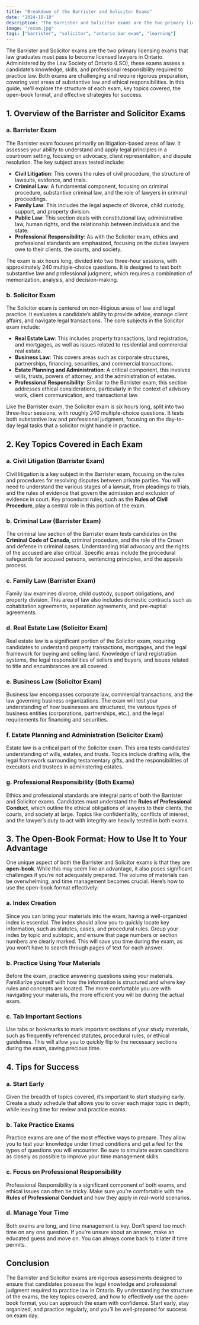 ```yaml
---
title: "Breakdown of the Barrister and Solicitor Exams"
date: "2024-10-18"
description: "The Barrister and Solicitor exams are the two primary licensing exams that law graduates must pass to become licensed lawyers in Ontario."
image: "/exam.jpg"
tags: ["barrister", "solicitor", "ontario bar exam", "learning"]
---
```


The Barrister and Solicitor exams are the two primary licensing exams that law graduates must pass to become licensed lawyers in Ontario. Administered by the Law Society of Ontario (LSO), these exams assess a candidate’s knowledge, skills, and professional responsibility required to practice law. Both exams are challenging and require rigorous preparation, covering vast areas of substantive law and ethical responsibilities. In this guide, we’ll explore the structure of each exam, key topics covered, the open-book format, and effective strategies for success.

## 1. Overview of the Barrister and Solicitor Exams

### a. **Barrister Exam**

The Barrister exam focuses primarily on litigation-based areas of law. It assesses your ability to understand and apply legal principles in a courtroom setting, focusing on advocacy, client representation, and dispute resolution. The key subject areas tested include:

- **Civil Litigation**: This covers the rules of civil procedure, the structure of lawsuits, evidence, and trials.
- **Criminal Law**: A fundamental component, focusing on criminal procedure, substantive criminal law, and the role of lawyers in criminal proceedings.
- **Family Law**: This includes the legal aspects of divorce, child custody, support, and property division.
- **Public Law**: This section deals with constitutional law, administrative law, human rights, and the relationship between individuals and the state.
- **Professional Responsibility**: As with the Solicitor exam, ethics and professional standards are emphasized, focusing on the duties lawyers owe to their clients, the courts, and society.

The exam is six hours long, divided into two three-hour sessions, with approximately 240 multiple-choice questions. It is designed to test both substantive law and professional judgment, which requires a combination of memorization, analysis, and decision-making.

### b. **Solicitor Exam**

The Solicitor exam is centered on non-litigious areas of law and legal practice. It evaluates a candidate’s ability to provide advice, manage client affairs, and navigate legal transactions. The core subjects in the Solicitor exam include:

- **Real Estate Law**: This includes property transactions, land registration, and mortgages, as well as issues related to residential and commercial real estate.
- **Business Law**: This covers areas such as corporate structures, partnerships, financing, securities, and commercial transactions.
- **Estate Planning and Administration**: A critical component, this involves wills, trusts, powers of attorney, and the administration of estates.
- **Professional Responsibility**: Similar to the Barrister exam, this section addresses ethical considerations, particularly in the context of advisory work, client communication, and transactional law.

Like the Barrister exam, the Solicitor exam is six hours long, split into two three-hour sessions, with roughly 240 multiple-choice questions. It tests both substantive law and professional judgment, focusing on the day-to-day legal tasks that a solicitor might handle in practice.

## 2. Key Topics Covered in Each Exam

### a. **Civil Litigation (Barrister Exam)**

Civil litigation is a key subject in the Barrister exam, focusing on the rules and procedures for resolving disputes between private parties. You will need to understand the various stages of a lawsuit, from pleadings to trials, and the rules of evidence that govern the admission and exclusion of evidence in court. Key procedural rules, such as the **Rules of Civil Procedure**, play a central role in this portion of the exam.

### b. **Criminal Law (Barrister Exam)**

The criminal law section of the Barrister exam tests candidates on the **Criminal Code of Canada**, criminal procedure, and the role of the Crown and defense in criminal cases. Understanding trial advocacy and the rights of the accused are also critical. Specific areas include the procedural safeguards for accused persons, sentencing principles, and the appeals process.

### c. **Family Law (Barrister Exam)**

Family law examines divorce, child custody, support obligations, and property division. This area of law also includes domestic contracts such as cohabitation agreements, separation agreements, and pre-nuptial agreements.

### d. **Real Estate Law (Solicitor Exam)**

Real estate law is a significant portion of the Solicitor exam, requiring candidates to understand property transactions, mortgages, and the legal framework for buying and selling land. Knowledge of land registration systems, the legal responsibilities of sellers and buyers, and issues related to title and encumbrances are all covered.

### e. **Business Law (Solicitor Exam)**

Business law encompasses corporate law, commercial transactions, and the law governing business organizations. The exam will test your understanding of how businesses are structured, the various types of business entities (corporations, partnerships, etc.), and the legal requirements for financing and securities.

### f. **Estate Planning and Administration (Solicitor Exam)**

Estate law is a critical part of the Solicitor exam. This area tests candidates’ understanding of wills, estates, and trusts. Topics include drafting wills, the legal framework surrounding testamentary gifts, and the responsibilities of executors and trustees in administering estates.

### g. **Professional Responsibility (Both Exams)**

Ethics and professional standards are integral parts of both the Barrister and Solicitor exams. Candidates must understand the **Rules of Professional Conduct**, which outline the ethical obligations of lawyers to their clients, the courts, and society at large. Topics like confidentiality, conflicts of interest, and the lawyer’s duty to act with integrity are heavily tested in both exams.

## 3. The Open-Book Format: How to Use It to Your Advantage

One unique aspect of both the Barrister and Solicitor exams is that they are **open-book**. While this may seem like an advantage, it also poses significant challenges if you’re not adequately prepared. The volume of materials can be overwhelming, and time management becomes crucial. Here’s how to use the open-book format effectively:

### a. **Index Creation**

Since you can bring your materials into the exam, having a well-organized index is essential. The index should allow you to quickly locate key information, such as statutes, cases, and procedural rules. Group your index by topic and subtopic, and ensure that page numbers or section numbers are clearly marked. This will save you time during the exam, as you won’t have to search through pages of text for each answer.

### b. **Practice Using Your Materials**

Before the exam, practice answering questions using your materials. Familiarize yourself with how the information is structured and where key rules and concepts are located. The more comfortable you are with navigating your materials, the more efficient you will be during the actual exam.

### c. **Tab Important Sections**

Use tabs or bookmarks to mark important sections of your study materials, such as frequently referenced statutes, procedural rules, or ethical guidelines. This will allow you to quickly flip to the necessary sections during the exam, saving precious time.

## 4. Tips for Success

### a. **Start Early**

Given the breadth of topics covered, it’s important to start studying early. Create a study schedule that allows you to cover each major topic in depth, while leaving time for review and practice exams.

### b. **Take Practice Exams**

Practice exams are one of the most effective ways to prepare. They allow you to test your knowledge under timed conditions and get a feel for the types of questions you will encounter. Be sure to simulate exam conditions as closely as possible to improve your time management skills.

### c. **Focus on Professional Responsibility**

Professional Responsibility is a significant component of both exams, and ethical issues can often be tricky. Make sure you’re comfortable with the **Rules of Professional Conduct** and how they apply in real-world scenarios.

### d. **Manage Your Time**

Both exams are long, and time management is key. Don’t spend too much time on any one question. If you’re unsure about an answer, make an educated guess and move on. You can always come back to it later if time permits.

## Conclusion

The Barrister and Solicitor exams are rigorous assessments designed to ensure that candidates possess the legal knowledge and professional judgment required to practice law in Ontario. By understanding the structure of the exams, the key topics covered, and how to effectively use the open-book format, you can approach the exam with confidence. Start early, stay organized, and practice regularly, and you’ll be well-prepared for success on exam day.

